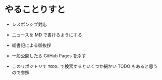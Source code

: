 # やることりすと

- レスポンシブ対応
- ニュースを MD で書けるようにする
- 総書記による御挨拶
- 一般公開したら GitHub Pages を杀す

- このリポジトリで `TODO:` で検索するといくつか細かい TODO もあると思うので参照

